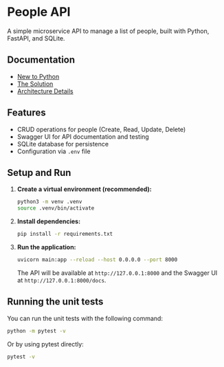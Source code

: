 # People API

A simple microservice API to manage a list of people, built with Python, FastAPI, and SQLite.

## Documentation

- [New to Python](./LEARNING.md)
- [The Solution](./SOLUTION.md)
- [Architecture Details](./ARCHITECTURE.md)

## Features

- CRUD operations for people (Create, Read, Update, Delete)
- Swagger UI for API documentation and testing
- SQLite database for persistence
- Configuration via `.env` file

## Setup and Run

1.  **Create a virtual environment (recommended):**
    ```bash
    python3 -m venv .venv
    source .venv/bin/activate
    ```

2.  **Install dependencies:**
    ```bash
    pip install -r requirements.txt
    ```

3.  **Run the application:**
    ```bash
    uvicorn main:app --reload --host 0.0.0.0 --port 8000
    ```

    The API will be available at `http://127.0.0.1:8000` and the Swagger UI at `http://127.0.0.1:8000/docs`.

## Running the unit tests

You can run the unit tests with the following command:

```bash
python -m pytest -v
```
Or by using pytest directly:

```bash
pytest -v
```
